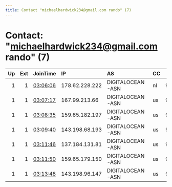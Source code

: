 ```yaml
---
title: Contact "michaelhardwick234@gmail.com rando" (7)
---
```


# Contact: "michaelhardwick234@gmail.com rando" (7)

|   Up |   Ext | JoinTime                                                                                            | IP             | AS               | CC   |   ORp |   Dirp | OS    | Version   | Nickname     |   eFamMembers |
|-----:|------:|:----------------------------------------------------------------------------------------------------|:---------------|:-----------------|:-----|------:|-------:|:------|:----------|:-------------|--------------:|
|    1 |     1 | [03:06:06](https://metrics.torproject.org/rs.html#details/108EA2CFD70AE6795131776CDBBC1C2AA36FB3C2) | 178.62.228.222 | DIGITALOCEAN-ASN | nl   |  9001 |     80 | Linux | 0.4.5.10  | randomrelay1 |             7 |
|    1 |     1 | [03:07:17](https://metrics.torproject.org/rs.html#details/FB08B505D213E704F9EB3FD06804B0D8E594D0D1) | 167.99.213.66  | DIGITALOCEAN-ASN | us   |  9001 |     80 | Linux | 0.4.5.6   | randomrelay2 |             7 |
|    1 |     1 | [03:08:35](https://metrics.torproject.org/rs.html#details/434AC33EECDE5767DB6E00B72AB8D1BE74907881) | 159.65.182.197 | DIGITALOCEAN-ASN | us   |  9001 |     80 | Linux | 0.4.5.6   | randomrelay3 |             7 |
|    1 |     1 | [03:09:40](https://metrics.torproject.org/rs.html#details/97DA512466A495F0A9C05C31EBEAF2DADF5FDA74) | 143.198.68.193 | DIGITALOCEAN-ASN | us   |  9001 |     80 | Linux | 0.4.5.6   | randomrelay4 |             7 |
|    1 |     1 | [03:11:46](https://metrics.torproject.org/rs.html#details/1FC0906129E011BB775E16BB5DBEA47F08B83468) | 137.184.131.81 | DIGITALOCEAN-ASN | us   |  9001 |     80 | Linux | 0.4.5.6   | randomrelay5 |             7 |
|    1 |     1 | [03:11:50](https://metrics.torproject.org/rs.html#details/9B99053562B9BC5296893FD89E998F56FA435453) | 159.65.179.150 | DIGITALOCEAN-ASN | us   |  9001 |     80 | Linux | 0.4.5.6   | randomrelay6 |             7 |
|    1 |     1 | [03:13:48](https://metrics.torproject.org/rs.html#details/F9468DB5E795F70BAB9B4227E865C96202738F9C) | 143.198.96.147 | DIGITALOCEAN-ASN | us   |  9001 |     80 | Linux | 0.4.5.10  | randomrelay7 |             7 |
